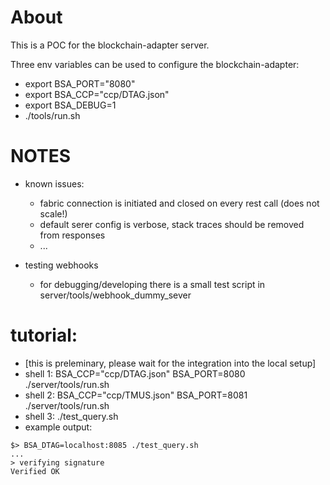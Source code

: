 # About

This is a POC for the blockchain-adapter server.

Three env variables can be used to configure the blockchain-adapter:
- export BSA_PORT="8080"
- export BSA_CCP="ccp/DTAG.json"
- export BSA_DEBUG=1
- ./tools/run.sh

# NOTES

- known issues:
  - fabric connection is initiated and closed on every rest call (does not scale!)
  - default serer config is verbose, stack traces should be removed from responses
  - ...

- testing webhooks
  - for debugging/developing there is a small test script in server/tools/webhook_dummy_sever

# tutorial:

- [this is preleminary, please wait for the integration into the local setup]
- shell 1: BSA_CCP="ccp/DTAG.json" BSA_PORT=8080 ./server/tools/run.sh
- shell 2: BSA_CCP="ccp/TMUS.json" BSA_PORT=8081 ./server/tools/run.sh
- shell 3: ./test_query.sh
- example output:
```
$> BSA_DTAG=localhost:8085 ./test_query.sh
...
> verifying signature
Verified OK
```